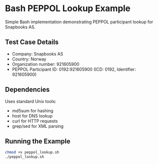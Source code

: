 # Bash PEPPOL Lookup Example

Simple Bash implementation demonstrating PEPPOL participant lookup for Snapbooks AS.

## Test Case Details

- Company: Snapbooks AS
- Country: Norway
- Organization number: 921605900
- PEPPOL Participant ID: 0192:921605900 (ICD: 0192, Identifier: 921605900)

## Dependencies

Uses standard Unix tools:
- md5sum for hashing
- host for DNS lookup
- curl for HTTP requests
- grep/sed for XML parsing

## Running the Example

```bash
chmod +x peppol_lookup.sh
./peppol_lookup.sh
```
